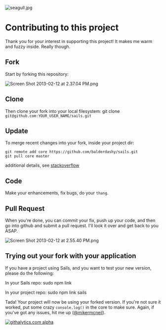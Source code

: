 ![seagull.jpg](http://i.imgur.com/npASTyA.jpg) 

# Contributing to this project

Thank you for your interest in supporting this project!  It makes me warm and fuzzy inside.  Really though.

## Fork
Start by forking this repository:

![Screen Shot 2013-02-12 at 2.37.04 PM.png](http://i.imgur.com/h0CCcAu.png) 

## Clone
Then clone your fork into your local filesystem:
git clone `git@github.com:YOUR_USER_NAME/sails.git`

## Update
To merge recent changes into your fork, inside your project dir:
```
git remote add core https://github.com/balderdashy/sails.git
git pull core master
```
additional details, see [stackoverflow](http://stackoverflow.com/questions/1123344/merging-between-forks-in-github)

## Code
Make your enhancements, fix bugs, do your `thang`.

<!--
## Test
Please write a test for your addition/fix.  I know it kind of sucks, but it's how we maintain great code quality.  For our test suite, I'm using [mocha](http://visionmedia.github.com/mocha/).  You can run the tests with `npm test`.  If run into trouble with this part, please create an issue or drop me a line on Twitter ([@mikermcneil](twitter.com/mikermcneil))

![Screen Shot 2013-02-12 at 2.56.59 PM.png](http://i.imgur.com/dalbOdZ.png) 
-->

## Pull Request
When you're done, you can commit your fix, push up your code, and then go into github and submit a pull request.  I'll look it over and get back to you ASAP.

![Screen Shot 2013-02-12 at 2.55.40 PM.png](http://i.imgur.com/GBg0AOi.png) 


## Trying out your fork with your application
If you have a project using Sails, and you want to test your new version, please do the following:

In your Sails repo:
sudo npm link

In your project repo:
sudo npm link sails

Tada!  Your project will now be using your forked version.  If you're not sure it worked, put some crazy `console.log()` in the core to make sure.  Again, if you've got any issues, hit me up ([@mikermcneil](twitter.com/mikermcneil)). 

[![githalytics.com alpha](https://cruel-carlota.pagodabox.com/8acf2fc2ca0aca8a3018e355ad776ed7 "githalytics.com")](http://githalytics.com/balderdashy/sails/contributing)